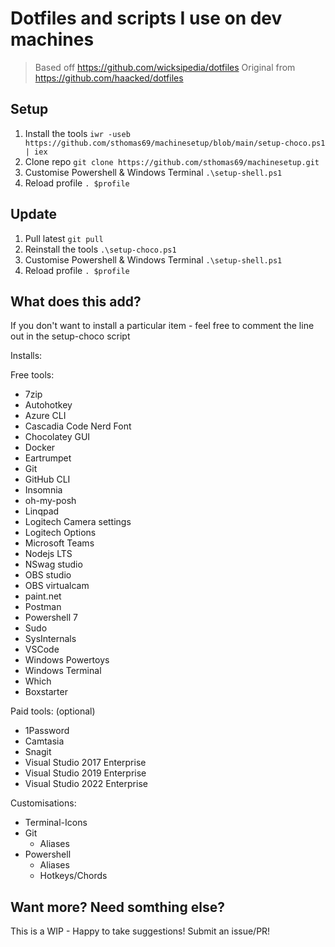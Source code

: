 # Dotfiles and scripts I use on dev machines

> Based off https://github.com/wicksipedia/dotfiles
> Original from https://github.com/haacked/dotfiles

## Setup

1. Install the tools
   `iwr -useb https://github.com/sthomas69/machinesetup/blob/main/setup-choco.ps1 | iex`
2. Clone repo
   `git clone https://github.com/sthomas69/machinesetup.git`
3. Customise Powershell & Windows Terminal
   `.\setup-shell.ps1`
4. Reload profile
   `. $profile`

## Update

1. Pull latest
   `git pull`
2. Reinstall the tools
   `.\setup-choco.ps1`
3. Customise Powershell & Windows Terminal
   `.\setup-shell.ps1`
4. Reload profile
   `. $profile`

## What does this add?

If you don't want to install a particular item - feel free to comment the line out in the setup-choco script

Installs:

Free tools:

- 7zip
- Autohotkey
- Azure CLI
- Cascadia Code Nerd Font
- Chocolatey GUI
- Docker
- Eartrumpet
- Git
- GitHub CLI
- Insomnia
- oh-my-posh
- Linqpad
- Logitech Camera settings
- Logitech Options
- Microsoft Teams
- Nodejs LTS
- NSwag studio
- OBS studio
- OBS virtualcam
- paint.net
- Postman
- Powershell 7
- Sudo
- SysInternals
- VSCode
- Windows Powertoys
- Windows Terminal
- Which
- Boxstarter

Paid tools: (optional)

- 1Password
- Camtasia
- Snagit
- Visual Studio 2017 Enterprise
- Visual Studio 2019 Enterprise
- Visual Studio 2022 Enterprise

Customisations:

- Terminal-Icons
- Git
  - Aliases
- Powershell
  - Aliases
  - Hotkeys/Chords

## Want more? Need somthing else?

This is a WIP - Happy to take suggestions! Submit an issue/PR!
